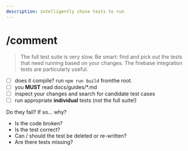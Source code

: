 ```yaml
---
description: intelligently chose tests to run
---
```


# /comment

> The full test suite is very slow.  Be smart: find and pick out the tests that need running based on your changes. The firebase integration tests are particularly useful.

- [ ] does it compile? run `npm run build` fromthe root.
- [ ] you **MUST** read docs/guides/*.md
- [ ] inspect your changes and search for candidate test cases
- [ ] run appropriate **individual** tests (not the full suite!)

Do they fail?  If so... why? 

* Is the code broken?
* Is the test correct?
* Can / should the test be deleted or re-written?
* Are there tests missing?
